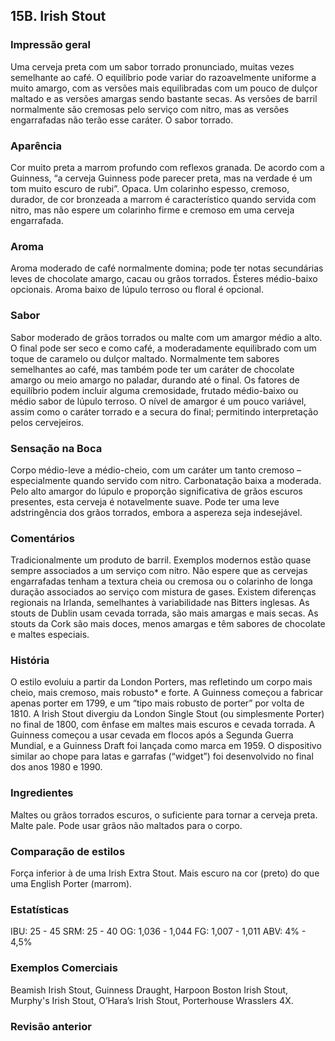 ## 15B. Irish Stout

### Impressão geral

Uma cerveja preta com um sabor torrado pronunciado, muitas vezes semelhante ao café. O equilíbrio pode variar do razoavelmente uniforme a muito amargo, com as versões mais equilibradas com um pouco de dulçor maltado e as versões amargas sendo bastante secas. As versões de barril normalmente são cremosas pelo serviço com nitro, mas as versões engarrafadas não terão esse caráter. O sabor torrado.

### Aparência

Cor muito preta a marrom profundo com reflexos granada. De acordo com a Guinness, “a cerveja Guinness pode parecer preta, mas na verdade é um tom muito escuro de rubi”. Opaca. Um colarinho espesso, cremoso, durador, de cor bronzeada a marrom é característico quando servida com nitro, mas não espere um colarinho firme e cremoso em uma cerveja engarrafada.

### Aroma

Aroma moderado de café normalmente domina; pode ter notas secundárias leves de chocolate amargo, cacau ou grãos torrados. Ésteres médio-baixo opcionais. Aroma baixo de lúpulo terroso ou floral é opcional.

### Sabor

Sabor moderado de grãos torrados ou malte com um amargor médio a alto. O final pode ser seco e como café, a moderadamente equilibrado com um toque de caramelo ou dulçor maltado. Normalmente tem sabores semelhantes ao café, mas também pode ter um caráter de chocolate amargo ou meio amargo no paladar, durando até o final. Os fatores de equilíbrio podem incluir alguma cremosidade, frutado médio-baixo ou médio sabor de lúpulo terroso. O nível de amargor é um pouco variável, assim como o caráter torrado e a secura do final; permitindo interpretação pelos cervejeiros.

### Sensação na Boca

Corpo médio-leve a médio-cheio, com um caráter um tanto cremoso – especialmente quando servido com nitro. Carbonatação baixa a moderada. Pelo alto amargor do lúpulo e proporção significativa de grãos escuros presentes, esta cerveja é notavelmente suave. Pode ter uma leve adstringência dos grãos torrados, embora a aspereza seja indesejável.

### Comentários

Tradicionalmente um produto de barril. Exemplos modernos estão quase sempre associados a um serviço com nitro. Não espere que as cervejas engarrafadas tenham a textura cheia ou cremosa ou o colarinho de longa duração associados ao serviço com mistura de gases. Existem diferenças regionais na Irlanda, semelhantes à variabilidade nas Bitters inglesas. As stouts de Dublin usam cevada torrada, são mais amargas e mais secas. As stouts da Cork são mais doces, menos amargas e têm sabores de chocolate e maltes especiais.

### História

O estilo evoluiu a partir da London Porters, mas refletindo um corpo mais cheio, mais cremoso, mais robusto* e forte. A Guinness começou a fabricar apenas porter em 1799, e um “tipo mais robusto de porter” por volta de 1810. A Irish Stout divergiu da London Single Stout (ou simplesmente Porter) no final de 1800, com ênfase em maltes mais escuros e cevada torrada. A Guinness começou a usar cevada em flocos após a Segunda Guerra Mundial, e a Guinness Draft foi lançada como marca em 1959. O dispositivo similar ao chope para latas e garrafas (“widget”) foi desenvolvido no final dos anos 1980 e 1990.

### Ingredientes

Maltes ou grãos torrados escuros, o suficiente para tornar a cerveja preta. Malte pale. Pode usar grãos não maltados para o corpo.

### Comparação de estilos

Força inferior à de uma Irish Extra Stout. Mais escuro na cor (preto) do que uma English Porter (marrom).

### Estatísticas

IBU: 25 - 45
SRM: 25 - 40
OG: 1,036 - 1,044
FG: 1,007 - 1,011
ABV: 4% - 4,5%

### Exemplos Comerciais

Beamish Irish Stout, Guinness Draught, Harpoon Boston Irish Stout, Murphy's Irish Stout, O’Hara’s Irish Stout, Porterhouse Wrasslers 4X.

### Revisão anterior
